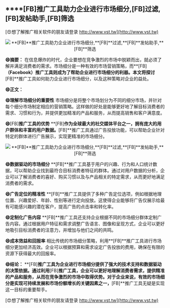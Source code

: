 ## ****[FB]**推广工具助力企业进行市场细分,**[FB]**过滤,**[FB]**发帖助手,**[FB]**筛选**

[😍想了解推广相关软件的朋友请登录 http://www.vst.tw](http://www.vst.tw)

 <center><img src="https://vst.tw/MP4/tuiguang/png/7.png" alt="**[FB]**推广工具助力企业进行市场细分,**[FB]**过滤,**[FB]**发帖助手,**[FB]**筛选"></center>

**😄摘要：**
在信息爆炸的时代，企业要想在竞争激烈的市场中脱颖而出，就必须了解并满足消费者的需求。市场细分是一种有效的市场营销策略，而**[FB]**（Facebook）推广工具则成为了帮助企业进行市场细分的利器。本文将探讨**[FB]**推广工具如何助力企业进行市场细分，以及这种策略对企业的益处。

**😄正文：**

**😄理解市场细分的重要性**
市场细分是将整个市场划分为不同的细分市场，并针对每个细分市场制定相应的营销策略。这样做的好处是能够更好地了解目标消费者的需求、习惯和行为，并提供更加精准的产品和服务，从而提高销售和客户满意度。

**😄**[FB]**推广工具的优势**
**[FB]**作为全球最大的社交媒体平台之一，拥有庞大的用户群体和丰富的用户数据。**[FB]**推广工具通过广告投放功能，可以帮助企业针对特定的群体进行广告展示，实现更精准的市场细分。

 <center><img src="https://vst.tw/MP4/tuiguang/png/1.png" alt="**[FB]**推广工具助力企业进行市场细分,**[FB]**过滤,**[FB]**发帖助手,**[FB]**筛选"></center>

**😄数据驱动的市场细分**
**[FB]**推广工具基于用户的兴趣、行为和人口统计数据，可以帮助企业找到最符合目标消费者特征的群体。通过对用户数据的分析，企业可以了解消费者的喜好、购买习惯以及与产品相关的特定需求，从而更好地满足消费者的需求。

**😄广告定位的精准性**
**[FB]**推广工具提供了多种广告定位选项，例如根据地理位置、兴趣爱好、年龄、性别等进行定向投放。这使得企业能够将广告仅展示给最有可能感兴趣的潜在客户，提高广告的点击率和转化率。

**😄定制化广告内容**
**[FB]**推广工具还支持企业根据不同的市场细分群体定制广告内容。通过根据用户特征和需求调整广告语言、图像和呈现方式，企业可以更好地吸引目标消费者的注意力，并增加与他们之间的共鸣。

**😄成本效益和回报率**
相比传统的市场细分策略，利用**[FB]**推广工具进行市场细分更加经济高效。企业可以根据预算和需求设定广告投放的费用，确保在有限的资源下获得最大的回报率。

**😄结论：**
**[FB]**推广工具为企业进行市场细分提供了强大的技术支持和数据驱动的决策依据。通过利用**[FB]**推广工具，企业可以更好地理解消费者需求，提供精准的产品和服务，从而在竞争激烈的市场中取得优势。对于企业来说，有效的市场细分是实现可持续发展和市场份额增长的关键因素之一，**[FB]**推广工具无疑是实现这一目标的重要帮手。

[😍想了解推广相关软件的朋友请登录 http://www.vst.tw](http://www.vst.tw)



